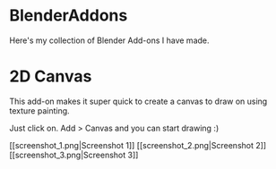 # BlenderAddons
Here's my collection of Blender Add-ons I have made. 

# 2D Canvas
This add-on makes it super quick to create a canvas to draw on using texture painting. 

Just click on. Add > Canvas and you can start drawing :)

[[screenshot_1.png|Screenshot 1]]
[[screenshot_2.png|Screenshot 2]]
[[screenshot_3.png|Screenshot 3]]
